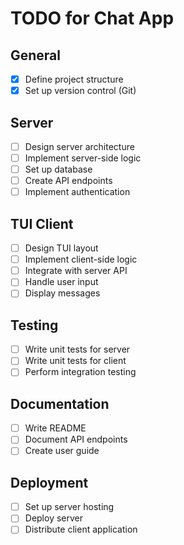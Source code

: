 # TODO for Chat App

## General

- [x] Define project structure
- [x] Set up version control (Git)

## Server

- [ ] Design server architecture
- [ ] Implement server-side logic
- [ ] Set up database
- [ ] Create API endpoints
- [ ] Implement authentication

## TUI Client

- [ ] Design TUI layout
- [ ] Implement client-side logic
- [ ] Integrate with server API
- [ ] Handle user input
- [ ] Display messages

## Testing

- [ ] Write unit tests for server
- [ ] Write unit tests for client
- [ ] Perform integration testing

## Documentation

- [ ] Write README
- [ ] Document API endpoints
- [ ] Create user guide

## Deployment

- [ ] Set up server hosting
- [ ] Deploy server
- [ ] Distribute client application
